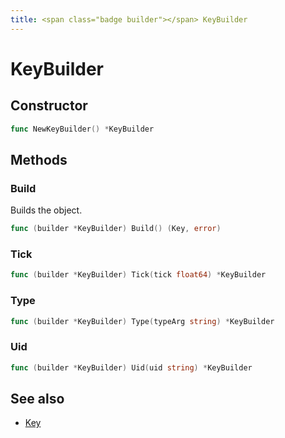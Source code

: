 ```yaml
---
title: <span class="badge builder"></span> KeyBuilder
---
```

# <span class="badge builder"></span> KeyBuilder

## Constructor

```go
func NewKeyBuilder() *KeyBuilder
```
## Methods

### <span class="badge object-method"></span> Build

Builds the object.

```go
func (builder *KeyBuilder) Build() (Key, error)
```

### <span class="badge object-method"></span> Tick

```go
func (builder *KeyBuilder) Tick(tick float64) *KeyBuilder
```

### <span class="badge object-method"></span> Type

```go
func (builder *KeyBuilder) Type(typeArg string) *KeyBuilder
```

### <span class="badge object-method"></span> Uid

```go
func (builder *KeyBuilder) Uid(uid string) *KeyBuilder
```

## See also

 * <span class="badge object-type-struct"></span> [Key](./object-Key.md)

